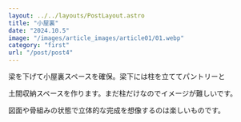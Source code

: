 ```yaml
---
layout: ../../layouts/PostLayout.astro
title: "小屋裏"
date: "2024.10.5"
image: "/images/article_images/article01/01.webp"
category: "first"
url: "/post/post4"
---
```


梁を下げて小屋裏スペースを確保。梁下には柱を立ててパントリーと

土間収納スペースを作ります。まだ柱だけなのでイメージが難しいです。

図面や骨組みの状態で立体的な完成を想像するのは楽しいものです。
